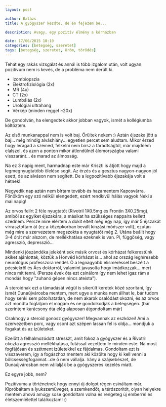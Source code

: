 ```yaml
---
layout: post

author: Balázs
title: A gyógyszer kezdte, de én fejezem be...

description: Avagy, egy pozitív élmény a kórházban

date: 17/06/2015 10:10
categories: [betegség, szeretet]
tags: [betegség, szeretet, öröm, törődés]
---
```

Tehát egy rakás vizsgálat és annál is több izgalom után, volt ugyan pozitívum nem is kevés, de a probléma nem derült ki.

- Izombiopszia
- Elektrofiziológia (2x)
- MR (4x)
- CT (2x)
- Lumbálás (2x)
- Urológiai ultrahang
- Vérkép (minden reggel ~20x)

De gondolván, ha elengedtek akkor jobban vagyok, ismét a kollégiumba költöztem.

Az első munkanappal nem is volt baj. Örültek nekem :) Aztán éjszaka jött a baj... még mindig alváshiány... egyetlen percet sem aludtam. Mikor érzed hogy leragad a szemed, felkelni nem bírsz a fáradtságtól, már majdnem elalszol, és azon a ponton mikor átlendülnél álomországba valami visszaránt... és marad az álmosság.

Na ez 3 napig ment, harmadnap este már Kriszti is átjött hogy majd a legmegnyugtatóbb ölelése segít. Az érzés és a gesztus nagyon-nagyon jól esett, de az alváson nem segített. De a legpozitívabb éjszakája volt a hétnek!

Negyedik nap aztán nem bírtam tovább és hazamentem Kaposvárra. Főnököm egy szó nélkül elengedett, ezért rendkívül hálás vagyok Neki a mai napig!

Az orvos felírt 2 féle nyugtatót (Rivotril 1X0.5mg és Frontin 3X0.25mg), amiből az egyiket éjszakára, a másikat ha szükséges nappalra kellett szednem. Persze mire elértem a dokit eltelt még egy nap, így már 5 éjszakát virrasztottam át (ez a középkorban bevált kínzási módszer volt), ezután még mire a szervezetem megszokta a nyugtatót még 2. Utána beállt hogy 3-4 órát már alszom, de mellékhatása ezeknek is van. Pl, függőség, vagy agresszió, depresszió...

Mindenki jószándéka jeleként sok másik orvost és kórházat felkerestünk akiket ajánlottak, köztük a Honvéd kórházat is... ahol az ország leghíresebb neurológus professzora rendel. Ő a legnagyobb elismeréssel beszélt a pécsiekről és Ács doktorról, valamint javasolta hogy imádkozzak... mert nincs mit tenni. (Persze évek óta ezt csinálom így nem lehet igaz rám a mondás hogy "zuhanó gépen nincs ateista").

A steroidnak ezt a támadását végül is sikerült keretek közé szorítani, így ismét Dunaújvárosba mentem, mert ugye a munka nem állhat le, bár tudom hogy senki sem pótolhatatlan, de nem akarok csalódást okozni, és az orvos azt mondta foglaljam el magam és ne gondolkodjak a betegségen. (bár szerintem karácsony óta elég alaposan átgondoltam már)

Csakhogy a steroid gonosz gyógyszer! Megvannak az eszközei! Ami a szervezetben porc, vagy csont azt szépen lassan fel is oldja... mondjuk a fogakat és az izületeket.

Ezelőtt a felhalmozódott stresszt, amit fokoz a gyógyszer és a Rivotril okozta agresszió mellékhatása, futással vezettem le minden este. Na most fogfájósan és szétment izületekkel ez fájdalmas. Gondoltam ezt is visszaverem, így a fogászhoz mentem aki közölte hogy ki kell venni a bölcsességfogaimat...de ő nem vállalja. Irány a szájsebészet, de Dunaújvárosban nem vállalják be a gyógyszeres kezelés miatt.

Ez egyre jobb, nem?

Pozitívuma a történetnek hogy ennyi új dolgot régen csináltam már. Kipróbáltam a lyukszemüveget, a szemkendőt, a térdszorítót, olyan helyekre mentem ahová amúgy sose gondoltam volna és rengeteg új emberrel és életszemlélettel találkoztam! :)